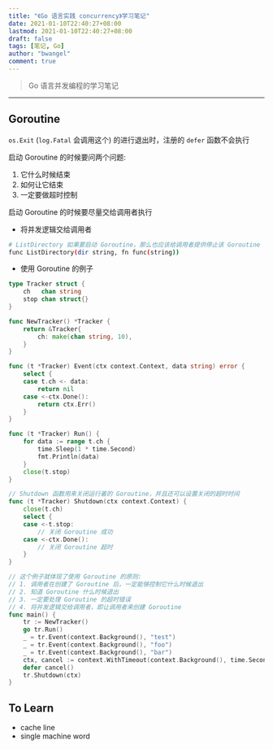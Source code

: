 ```yaml
---
title: "《Go 语言实践 concurrency》学习笔记"
date: 2021-01-10T22:40:27+08:00
lastmod: 2021-01-10T22:40:27+08:00
draft: false
tags: [笔记, Go]
author: "bwangel"
comment: true
---
```


> Go 语言并发编程的学习笔记

<!--more-->
---

## Goroutine

`os.Exit` (`log.Fatal` 会调用这个) 的进行退出时，注册的 `defer` 函数不会执行

启动 Goroutine 的时候要问两个问题:

1. 它什么时候结束
2. 如何让它结束
3. 一定要做超时控制

启动 Goroutine 的时候要尽量交给调用者执行

+ 将并发逻辑交给调用者

```sh
# ListDirectory 如果要启动 Goroutine，那么也应该给调用者提供停止该 Goroutine 的方法，这里提供了一个回调函数参数，让调用者能够停止该 Goroutine
func ListDirectory(dir string, fn func(string))
```

+ 使用 Goroutine 的例子

```go
type Tracker struct {
	ch   chan string
	stop chan struct{}
}

func NewTracker() *Tracker {
	return &Tracker{
		ch: make(chan string, 10),
	}
}

func (t *Tracker) Event(ctx context.Context, data string) error {
	select {
	case t.ch <- data:
		return nil
	case <-ctx.Done():
		return ctx.Err()
	}
}

func (t *Tracker) Run() {
	for data := range t.ch {
		time.Sleep(1 * time.Second)
		fmt.Println(data)
	}
	close(t.stop)
}

// Shutdown 函数用来关闭运行着的 Goroutine，并且还可以设置关闭的超时时间
func (t *Tracker) Shutdown(ctx context.Context) {
	close(t.ch)
	select {
	case <-t.stop:
		// 关闭 Goroutine 成功
	case <-ctx.Done():
		// 关闭 Goroutine 超时
	}
}

// 这个例子就体现了使用 Goroutine 的原则:
// 1. 调用者在创建了 Goroutine 后，一定能够控制它什么时候退出
// 2. 知道 Goroutine 什么时候退出
// 3. 一定要处理 Goroutine 的超时错误
// 4. 将并发逻辑交给调用者，即让调用者来创建 Goroutine
func main() {
	tr := NewTracker()
	go tr.Run()
	_ = tr.Event(context.Background(), "test")
	_ = tr.Event(context.Background(), "foo")
	_ = tr.Event(context.Background(), "bar")
	ctx, cancel := context.WithTimeout(context.Background(), time.Second*2)
	defer cancel()
	tr.Shutdown(ctx)
}
```

## To Learn

+ cache line
+ single machine word
